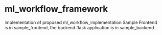 # ml_workflow_framework
Implementation of proposed ml_workflow_implementation
Sample Frontend is in sample_frontend, the backend flask application is in sample_backend

